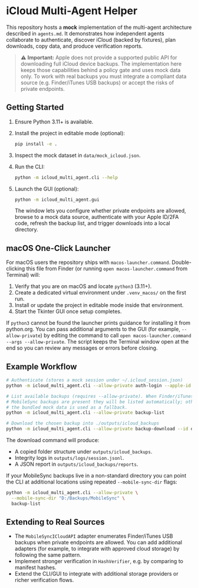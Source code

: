 # iCloud Multi-Agent Helper

This repository hosts a **mock** implementation of the multi-agent architecture described in
`agents.md`. It demonstrates how independent agents collaborate to authenticate, discover iCloud
(backed by fixtures), plan downloads, copy data, and produce verification reports.

> ⚠️ **Important:** Apple does not provide a supported public API for downloading full iCloud device
> backups. The implementation here keeps those capabilities behind a policy gate and uses mock data
> only. To work with real backups you must integrate a compliant data source (e.g. Finder/iTunes USB
> backups) or accept the risks of private endpoints.

## Getting Started

1. Ensure Python 3.11+ is available.
2. Install the project in editable mode (optional):

   ```bash
   pip install -e .
   ```

3. Inspect the mock dataset in `data/mock_icloud.json`.
4. Run the CLI:

   ```bash
   python -m icloud_multi_agent.cli --help
   ```

5. Launch the GUI (optional):

   ```bash
   python -m icloud_multi_agent.gui
   ```

   The window lets you configure whether private endpoints are allowed, browse to a mock data
   source, authenticate with your Apple ID/2FA code, refresh the backup list, and trigger downloads
   into a local directory.

## macOS One-Click Launcher

For macOS users the repository ships with `macos-launcher.command`. Double-clicking this file from
Finder (or running `open macos-launcher.command` from Terminal) will:

1. Verify that you are on macOS and locate `python3` (3.11+).
2. Create a dedicated virtual environment under `.venv_macos/` on the first run.
3. Install or update the project in editable mode inside that environment.
4. Start the Tkinter GUI once setup completes.

If `python3` cannot be found the launcher prints guidance for installing it from python.org. You can
pass additional arguments to the GUI (for example, `--allow-private`) by editing the command to call
`open macos-launcher.command --args --allow-private`. The script keeps the Terminal window open at
the end so you can review any messages or errors before closing.

## Example Workflow

```bash
# Authenticate (stores a mock session under ~/.icloud_session.json)
python -m icloud_multi_agent.cli --allow-private auth-login --apple-id user@example.com --code 000000

# List available backups (requires --allow-private). When Finder/iTunes
# MobileSync backups are present they will be listed automatically; otherwise
# the bundled mock data is used as a fallback.
python -m icloud_multi_agent.cli --allow-private backup-list

# Download the chosen backup into ./outputs/icloud_backups
python -m icloud_multi_agent.cli --allow-private backup-download --id demo-backup
```

The download command will produce:

- A copied folder structure under `outputs/icloud_backups`.
- Integrity logs in `outputs/logs/session.jsonl`.
- A JSON report in `outputs/icloud_backups/reports`.

If your MobileSync backups live in a non-standard directory you can point the CLI at additional
locations using repeated `--mobile-sync-dir` flags:

```bash
python -m icloud_multi_agent.cli --allow-private \
  --mobile-sync-dir "D:/Backups/MobileSync" \
  backup-list
```

## Extending to Real Sources

- The `MobileSyncICloudAPI` adapter enumerates Finder/iTunes USB backups when private endpoints
  are allowed. You can add additional adapters (for example, to integrate with approved cloud
  storage) by following the same pattern.
- Implement stronger verification in `HashVerifier`, e.g. by comparing to manifest hashes.
- Extend the CLI/GUI to integrate with additional storage providers or richer verification flows.
